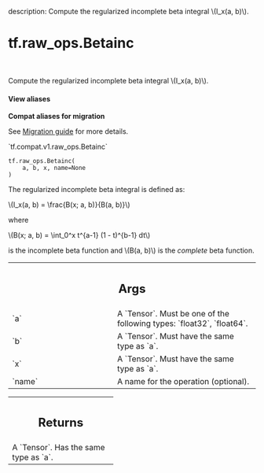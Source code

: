 description: Compute the regularized incomplete beta integral \\(I_x(a, b)\\).

<div itemscope itemtype="http://developers.google.com/ReferenceObject">
<meta itemprop="name" content="tf.raw_ops.Betainc" />
<meta itemprop="path" content="Stable" />
</div>

# tf.raw_ops.Betainc

<!-- Insert buttons and diff -->

<table class="tfo-notebook-buttons tfo-api nocontent" align="left">

</table>



Compute the regularized incomplete beta integral \\(I_x(a, b)\\).

<section class="expandable">
  <h4 class="showalways">View aliases</h4>
  <p>
<b>Compat aliases for migration</b>
<p>See
<a href="https://www.tensorflow.org/guide/migrate">Migration guide</a> for
more details.</p>
<p>`tf.compat.v1.raw_ops.Betainc`</p>
</p>
</section>

<pre class="devsite-click-to-copy prettyprint lang-py tfo-signature-link">
<code>tf.raw_ops.Betainc(
    a, b, x, name=None
)
</code></pre>



<!-- Placeholder for "Used in" -->

The regularized incomplete beta integral is defined as:


\\(I_x(a, b) = \frac{B(x; a, b)}{B(a, b)}\\)

where


\\(B(x; a, b) = \int_0^x t^{a-1} (1 - t)^{b-1} dt\\)


is the incomplete beta function and \\(B(a, b)\\) is the *complete*
beta function.

<!-- Tabular view -->
 <table class="responsive fixed orange">
<colgroup><col width="214px"><col></colgroup>
<tr><th colspan="2"><h2 class="add-link">Args</h2></th></tr>

<tr>
<td>
`a`
</td>
<td>
A `Tensor`. Must be one of the following types: `float32`, `float64`.
</td>
</tr><tr>
<td>
`b`
</td>
<td>
A `Tensor`. Must have the same type as `a`.
</td>
</tr><tr>
<td>
`x`
</td>
<td>
A `Tensor`. Must have the same type as `a`.
</td>
</tr><tr>
<td>
`name`
</td>
<td>
A name for the operation (optional).
</td>
</tr>
</table>



<!-- Tabular view -->
 <table class="responsive fixed orange">
<colgroup><col width="214px"><col></colgroup>
<tr><th colspan="2"><h2 class="add-link">Returns</h2></th></tr>
<tr class="alt">
<td colspan="2">
A `Tensor`. Has the same type as `a`.
</td>
</tr>

</table>

